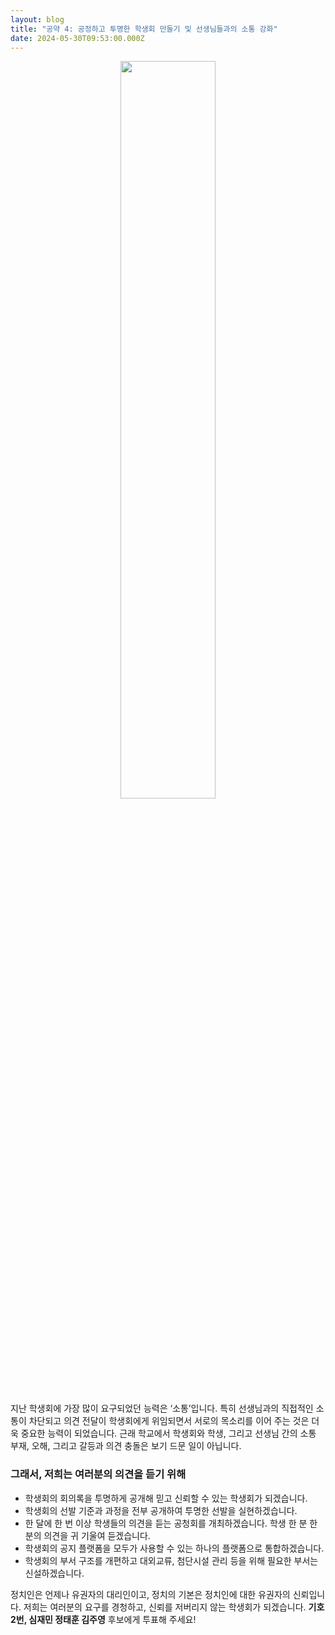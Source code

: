 ```yaml
---
layout: blog
title: "공약 4: 공정하고 투명한 학생회 만들기 및 선생님들과의 소통 강화"
date: 2024-05-30T09:53:00.000Z
---
```

<center><img src="https://dimg.donga.com/wps/NEWS/IMAGE/2020/10/19/103502004.1.jpg" width="55%"></center>
지난 학생회에 가장 많이 요구되었던 능력은 ‘소통’입니다. 특히 선생님과의 직접적인 소통이 차단되고 의견 전달이 학생회에게 위임되면서 서로의 목소리를 이어 주는 것은 더욱 중요한 능력이 되었습니다. 근래 학교에서 학생회와 학생, 그리고 선생님 간의 소통 부재, 오해, 그리고 갈등과 의견 충돌은 보기 드문 일이 아닙니다.

### **그래서, 저희는 여러분의 의견을 듣기 위해**

* 학생회의 회의록을 투명하게 공개해 믿고 신뢰할 수 있는 학생회가 되겠습니다.
* 학생회의 선발 기준과 과정을 전부 공개하여 투명한 선발을 실현하겠습니다.
* 한 달에 한 번 이상 학생들의 의견을 듣는 공청회를 개최하겠습니다. 학생 한 분 한 분의 의견을 귀 기울여 듣겠습니다.
* 학생회의 공지 플랫폼을 모두가 사용할 수 있는 하나의 플랫폼으로 통합하겠습니다.
* 학생회의 부서 구조를 개편하고 대외교류, 첨단시설 관리 등을 위해 필요한 부서는 신설하겠습니다.

정치인은 언제나 유권자의 대리인이고, 정치의 기본은 정치인에 대한 유권자의 신뢰입니다. 저희는 여러분의 요구를 경청하고, 신뢰를 저버리지 않는 학생회가 되겠습니다. **기호 2번, 심재민 정태훈 김주영** 후보에게 투표해 주세요!
